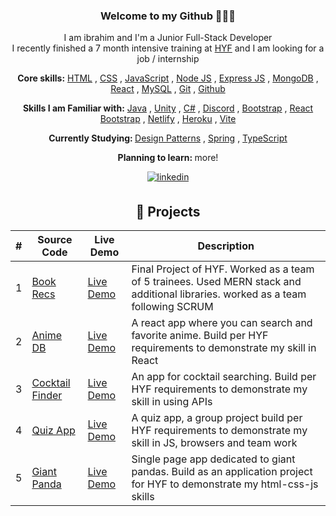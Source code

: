 <div align="center">
<!--     <img src="https://media1.giphy.com/media/v1.Y2lkPTc5MGI3NjExZ3IyNjA1cGMzOHl1YzF0NzIyZ21wZjduMnR0Mm5jNzYxZDNqZ2RlMyZlcD12MV9pbnRlcm5hbF9naWZfYnlfaWQmY3Q9Zw/13HgwGsXF0aiGY/giphy.gif" align="center" width="150" height="150" /></div>   -->

### <div align="center"> Welcome to my Github 🧑🏻‍💻</div>  
  
I am ibrahim and I'm a Junior Full-Stack Developer <br/>
I recently finished a 7 month intensive training at <a href="https://www.hackyourfuture.net/">HYF</a> and I am looking for a job / internship

<strong> Core skills:</strong>
[HTML](https://www.w3schools.com/html/) ,
[CSS](https://developer.mozilla.org/en-US/docs/Web/CSS/) ,
[JavaScript](https://www.w3schools.com/js/) ,
[Node JS](https://nodejs.org/) ,
[Express JS](https://expressjs.com/) ,
[MongoDB](https://www.mongodb.com/) ,
[React](https://react.dev/) ,
[MySQL](https://www.mysql.com/) ,
[Git](https://git-scm.com/) ,
[Github](https://github.com/) 

<strong>Skills I am Familiar with:</strong>
[Java](https://www.oracle.com/java/) ,
[Unity](https://unity.com/) ,
[C#](https://www.w3schools.com/cs/index.php) ,
[Discord](https://discord.com/developers/docs/intro) ,
[Bootstrap](https://getbootstrap.com/) ,
[React Bootstrap](https://react-bootstrap.github.io/) ,
[Netlify](https://www.netlify.com/) ,
[Heroku](https://www.heroku.com/) ,
[Vite](https://vitejs.dev/) 

<strong> Currently Studying: </strong>
[Design Patterns](https://en.wikipedia.org/wiki/Software_design_pattern) ,
[Spring](https://spring.io/) ,
[TypeScript](https://www.typescriptlang.org/) 

<strong> Planning to learn: </strong> more!

<a href="https://www.linkedin.com/in/ibrahim-s-7781ba305/" target="_blank">
<img src=https://img.shields.io/badge/linkedin-%231E77B5.svg?&style=for-the-badge&logo=linkedin&logoColor=white alt=linkedin style="margin-bottom: 5px;" />
</a>

## 💼 Projects

| # | Source Code | Live Demo | Description |
|---|-------------|-----------|-------------|
| 1 | [Book Recs](https://github.com/ImAltay/cohort47-project-group-A) | [Live Demo](https://c47-group-a.hackyourfuture.tech/)| Final Project of HYF. Worked as a team of 5 trainees. Used MERN stack and additional libraries. worked as a team following SCRUM |
| 2 | [Anime DB](https://github.com/ImAltay/HYF-React-Project) | [Live Demo](https://66832243a39c308a1f499224--poetic-bienenstitch-960054.netlify.app/)  |  A react app where you can search and favorite anime. Build per HYF requirements to demonstrate my skill in React |
| 3 | [Cocktail Finder](https://github.com/ImAltay/HYF-usingAPIs-Project) | [Live Demo](https://imaltay.github.io/HYF-usingAPIs-Project/) | An app for cocktail searching. Build per HYF requirements to demonstrate my skill in using APIs |
| 4 | [Quiz App](https://github.com/ImAltay/HYF-usingAPIs-Project) |  [Live Demo](https://imaltay.github.io/group-quiz-app-project/)  | A quiz app, a group project build per HYF requirements to demonstrate my skill in JS, browsers and team work |
| 5 | [Giant Panda](https://github.com/ImAltay/HYFApplicationProject) | [Live Demo](https://codepen.io/etliekmek-the-sans/pen/abXeZgE) | Single page app dedicated to giant pandas. Build as an application project for HYF to demonstrate my html-css-js skills |
